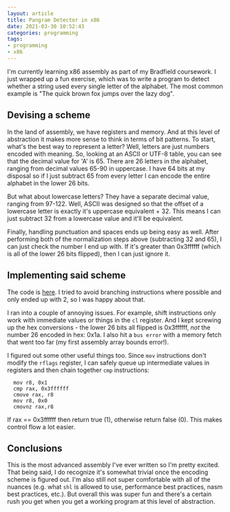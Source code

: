 ```yaml
---
layout: article
title: Pangram Detector in x86
date: 2021-03-30 10:52:43
categories: programming
tags:
- programming
- x86
---
```


I'm currently learning x86 assembly as part of my Bradfield coursework. I just wrapped up a fun exercise, which was to write a program to detect whether a string used every single letter of the alphabet. The most common example is "The quick brown fox jumps over the lazy dog".

## Devising a scheme

In the land of assembly, we have registers and memory. And at this level of abstraction it makes more sense to think in terms of bit patterns. To start, what's the best way to represent a letter? Well, letters are just numbers encoded with meaning. So, looking at an ASCII or UTF-8 table, you can see that the decimal value for 'A' is 65. There are 26 letters in the alphabet, ranging from decimal values 65-90 in uppercase. I have 64 bits at my disposal so if I just subtract 65 from every letter I can encode the entire alphabet in the lower 26 bits.

But what about lowercase letters? They have a separate decimal value, ranging from 97-122. Well, ASCII was designed so that the offset of a lowercase letter is exactly it's uppercase equivalent + 32. This means I can just subtract 32 from a lowercase value and it'll be equivalent.

Finally, handling punctuation and spaces ends up being easy as well. After performing both of the normalization steps above (subtracting 32 and 65), I can just check the number I end up with. If it's greater than 0x3ffffff (which is all of the lower 26 bits flipped), then I can just ignore it.

## Implementing said scheme

The code is [here](https://github.com/arlandism/x86-fun/blob/master/pangram.asm). I tried to avoid branching instructions where possible and only ended up with 2, so I was happy about that.

I ran into a couple of annoying issues. For example, shift instructions only work with immediate values or things in the `cl` register. And I kept screwing up the hex conversions - the lower 26 bits all flipped is 0x3ffffff, *not* the number 26 encoded in hex: 0x1a. I also hit a `bus error` with a memory fetch that went too far (my first assembly array bounds error!).

I figured out some other useful things too. Since `mov` instructions don't modify the `rflags` register, I can safely queue up intermediate values in registers and then chain together `cmp` instructions:

```x86
  mov r8, 0x1
  cmp rax, 0x3ffffff
  cmove rax, r8
  mov r8, 0x0
  cmovnz rax,r8
```

If rax == 0x3ffffff then return true (1), otherwise return false (0). This makes control flow a lot easier.

## Conclusions

This is the most advanced assembly I've ever written so I'm pretty excited. That being said, I do recognize it's somewhat trivial once the encoding scheme is figured out. I'm also still not super comfortable with all of the nuances (e.g. what `shl` is allowed to use, performance best practices, nasm best practices, etc.). But overall this was super fun and there's a certain rush you get when you get a working program at this level of abstraction.
